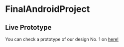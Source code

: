 # FinalAndroidProject


## Live Prototype

You can check a prototype of our design No. 1 on [here!](https://xd.adobe.com/view/652e6120-4117-4db4-5d55-73039d5a8a92-131f/)

